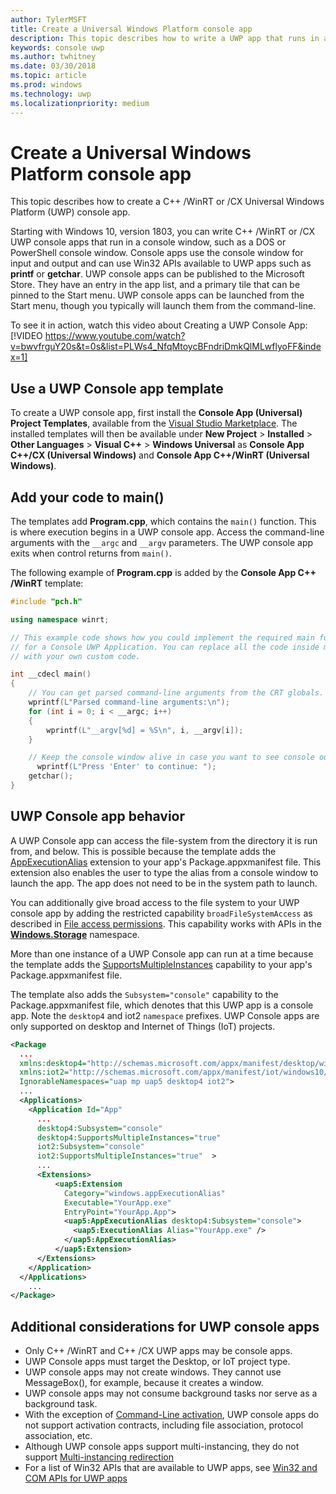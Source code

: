 ```yaml
---
author: TylerMSFT
title: Create a Universal Windows Platform console app
description: This topic describes how to write a UWP app that runs in a console window.
keywords: console uwp
ms.author: twhitney
ms.date: 03/30/2018
ms.topic: article
ms.prod: windows
ms.technology: uwp
ms.localizationpriority: medium
---
```


# Create a Universal Windows Platform console app

This topic describes how to create a C++ /WinRT or /CX Universal Windows Platform (UWP) console app.

Starting with Windows 10, version 1803, you can write C++ /WinRT or /CX UWP console apps that run in a console window, such as a DOS or PowerShell console window. Console apps use the console window for input and output and can use Win32 APIs available to UWP apps such as **printf** or **getchar**. UWP console apps can be published to the Microsoft Store. They have an entry in the app list, and a primary tile that can be pinned to the Start menu. UWP console apps can be launched from the Start menu, though you typically will launch them from the command-line.

To see it in action, watch this video about Creating a UWP Console App:
[!VIDEO https://www.youtube.com/watch?v=bwvfrguY20s&t=0s&list=PLWs4_NfqMtoycBFndriDmkQlMLwflyoFF&index=1]

## Use a UWP Console app template 

To create a UWP console app, first install the **Console App (Universal) Project Templates**, available from the [Visual Studio Marketplace](https://aka.ms/E2nzbv). The installed templates will then be available under **New Project** > **Installed** > **Other Languages** > **Visual C++** > **Windows Universal** as **Console App C++/CX (Universal Windows)** and **Console App C++/WinRT (Universal Windows)**.

## Add your code to main()

The templates add **Program.cpp**, which contains the `main()` function. This is where execution begins in a UWP console app. Access the command-line arguments with the `__argc` and `__argv` parameters. The UWP console app exits when control returns from `main()`.

The following example of **Program.cpp** is added by the **Console App C++ /WinRT** template:

```cpp
#include "pch.h"

using namespace winrt;

// This example code shows how you could implement the required main function
// for a Console UWP Application. You can replace all the code inside main
// with your own custom code.

int __cdecl main()
{
    // You can get parsed command-line arguments from the CRT globals.
    wprintf(L"Parsed command-line arguments:\n");
    for (int i = 0; i < __argc; i++)
    {
        wprintf(L"__argv[%d] = %S\n", i, __argv[i]);
    }

    // Keep the console window alive in case you want to see console output when running from within Visual Studio
	  wprintf(L"Press 'Enter' to continue: ");
    getchar();
}
```

## UWP Console app behavior

A UWP Console app can access the file-system from the directory it is run from, and below. This is possible because the template adds the [AppExecutionAlias](https://docs.microsoft.com/uwp/schemas/appxpackage/uapmanifestschema/element-uap5-appexecutionalias) extension to your app's Package.appxmanifest file. This extension also enables the user to type the alias from a console window to launch the app. The app does not need to be in the system path to launch.

You can additionally give broad access to the file system to your UWP console app by adding the restricted capability `broadFileSystemAccess` as described in [File access permissions](https://docs.microsoft.com/windows/uwp/files/file-access-permissions). This capability works with APIs in the [**Windows.Storage**](https://msdn.microsoft.com/library/windows/apps/BR227346) namespace.

More than one instance of a UWP Console app can run at a time because the template adds the [SupportsMultipleInstances](multi-instance-uwp.md) capability to your app's Package.appxmanifest file.

The template also adds the `Subsystem="console"` capability to the Package.appxmanifest file, which denotes that this UWP app is a console app. Note the `desktop4` and iot2 `namespace` prefixes. UWP Console apps are only supported on desktop and Internet of Things (IoT) projects.

```xml
<Package
  ...
  xmlns:desktop4="http://schemas.microsoft.com/appx/manifest/desktop/windows10/4" 
  xmlns:iot2="http://schemas.microsoft.com/appx/manifest/iot/windows10/2" 
  IgnorableNamespaces="uap mp uap5 desktop4 iot2">
  ...
  <Applications>
    <Application Id="App"
	  ...
      desktop4:Subsystem="console" 
      desktop4:SupportsMultipleInstances="true" 
      iot2:Subsystem="console" 
      iot2:SupportsMultipleInstances="true"  >
      ...
      <Extensions>
          <uap5:Extension 
            Category="windows.appExecutionAlias" 
            Executable="YourApp.exe" 
            EntryPoint="YourApp.App">
            <uap5:AppExecutionAlias desktop4:Subsystem="console">
              <uap5:ExecutionAlias Alias="YourApp.exe" />
            </uap5:AppExecutionAlias>
          </uap5:Extension>
      </Extensions>
    </Application>
  </Applications>
    ...
</Package>
```

## Additional considerations for UWP console apps

- Only C++ /WinRT and C++ /CX UWP apps may be console apps.
- UWP Console apps must target the Desktop, or IoT project type.
- UWP console apps may not create windows. They cannot use MessageBox(), for example, because it creates a window.
- UWP console apps may not consume background tasks nor serve as a background task.
- With the exception of [Command-Line activation](https://blogs.windows.com/buildingapps/2017/07/05/command-line-activation-universal-windows-apps/#5YJUzjBoXCL4MhAe.97), UWP console apps do not support activation contracts, including file association, protocol association, etc.
- Although UWP console apps support multi-instancing, they do not support [Multi-instancing redirection](multi-instance-uwp.md)
- For a list of Win32 APIs that are available to UWP apps, see [Win32 and COM APIs for UWP apps](https://docs.microsoft.com/uwp/win32-and-com/win32-and-com-for-uwp-apps)